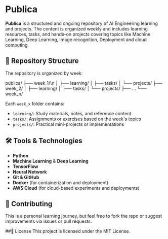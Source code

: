 # Publica

**Publica** is a structured and ongoing repository of AI Engineering learning and projects. The content is organized weekly and includes learning resources, tasks, and hands-on projects covering topics like Machine Learning, Deep Learning, Image recognition, Deployment and cloud computing.

## 📁 Repository Structure

The repository is organized by week:

publica/
├── week_1/\n
│ ├── learning/
│ ├── tasks/
│ └── projects/
├── week_2/
│ ├── learning/
│ ├── tasks/
│ └── projects/
├── ...
└── week_n/


Each `week_x` folder contains:

- `learning/`: Study materials, notes, and reference content
- `tasks/`: Assignments or exercises based on the week's topics
- `projects/`: Practical mini-projects or implementations

## 🛠️ Tools & Technologies

- **Python**
- **Machine Learning** & **Deep Learning**
- **TensorFlow**
- **Neural Network**
- **Git & GitHub**
- **Docker** (for containerization and deployment)
- **AWS Cloud** (for cloud-based experiments and deployments)

## 🤝 Contributing
This is a personal learning journey, but feel free to fork the repo or suggest improvements via issues or pull requests.

##📄 License
This project is licensed under the MIT License.
